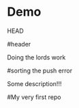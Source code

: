 
# Demo

HEAD

#header

Doing the lords work


#sorting the push error


Some description!!!

#My very first repo
 
